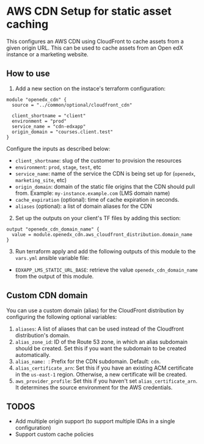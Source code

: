 # AWS CDN Setup for static asset caching

This configures an AWS CDN using CloudFront to cache assets from a given origin URL.
This can be used to cache assets from an Open edX instance or a marketing website.

## How to use

1. Add a new section on the instace's terraform configuration:
```
module "openedx_cdn" {
  source = "../common/optional/cloudfront_cdn"

  client_shortname = "client"
  environment = "prod"
  service_name = "cdn-edxapp"
  origin_domain = "courses.client.test"
}
```
Configure the inputs as described below:
- `client_shortname`: slug of the customer to provision the resources
- `environment`: `prod`, `stage`, `test`, etc
- `service_name`: name of the service the CDN is being set up for (`openedx`, `marketing_site`, etc)
- `origin_domain`: domain of the static file origins that the CDN should pull from.
    Example: `my-instance.example.com` (LMS domain name)
- `cache_expiration` (optional): time of cache expiration in seconds.
- `aliases` (optional): a list of domain aliases for the CDN

2. Set up the outputs on your client's TF files by adding this section:
```
output "openedx_cdn_domain_name" {
  value = module.openedx_cdn.aws_cloudfront_distribution.domain_name
}
```

3. Run terraform apply and add the following outputs of this module to the `vars.yml` ansible variable file:
- `EDXAPP_LMS_STATIC_URL_BASE`: retrieve the value `openedx_cdn_domain_name` from the output of this module.

## Custom CDN domain

You can use a custom domain (alias) for the CloudFront distribution by configuring the following optional variables:
1. `aliases`:  A list of aliases that can be used instead of the Cloudfront distribution's domain.
2. `alias_zone_id`: ID of the Route 53 zone, in which an alias subdomain should be created. Set this if you want the subdomain to be created automatically.
3. `alias_name: `: Prefix for the CDN subdomain. Default: `cdn`.
4. `alias_certificate_arn`: Set this if you have an existing ACM certificate in the `us-east-1` region. Otherwise, a new certificate will be created.
5. `aws_provider_profile`: Set this if you haven't set `alias_certificate_arn`. It determines the source environment for the AWS credentials.

## TODOS

- Add multiple origin support (to support multiple IDAs in a single configuration)
- Support custom cache policies
